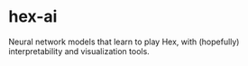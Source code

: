 # hex-ai
Neural network models that learn to play Hex, with (hopefully) interpretability and visualization tools.
